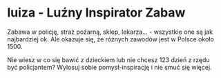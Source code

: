 # luiza - Luźny Inspirator Zabaw

Zabawa w policję, straż pożarną, sklep, lekarza… - wszystkie one są jak najbardziej ok. Ale okazuje się, że różnych zawodów jest w Polsce około 1500.

Nie wiesz w co się bawić z dzieckiem lub nie chcesz 123 dzień z rzędu być policjantem? Wylosuj sobie pomysł-inspirację i nie smuć się więcej.